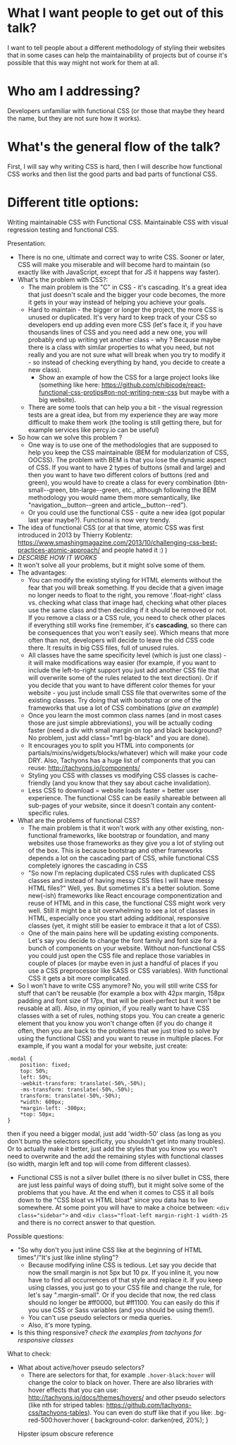 What I want people to get out of this talk?
===========================================

I want to tell people about a different methodology of styling their websites that in some cases can help the maintainability of projects but of course it's possible that this way might not work for them at all.

Who am I addressing?
====================

Developers unfamiliar with functional CSS (or those that maybe they heard the name, but they are not sure how it works).

What's the general flow of the talk?
====================================

First, I will say why writing CSS is hard, then I will describe how functional CSS works and then list the good parts and bad parts of functional CSS.


Different title options:
========================
Writing maintainable CSS with Functional CSS.
Maintainable CSS with visual regression testing and functional CSS.


Presentation:
* There is no one, ultimate and correct way to write CSS. Sooner or later, CSS will make you miserable and will become hard to maintain (so exactly like with JavaScript, except that for JS it happens way faster).
* What's the problem with CSS?:
    - The main problem is the "C" in CSS - it's cascading. It's a great idea that just doesn't scale and the bigger your code becomes, the more it gets in your way instead of helping you achieve your goals.
    - Hard to maintain - the bigger or longer the project, the more CSS is unused or duplicated. It's very hard to keep track of your CSS so developers end up adding even more CSS (let's face it, if you have thousands lines of CSS and you need add a new one, you will probably end up writing yet another class - why ? Because maybe there is a class with similar properties to what you need, but not really and you are not sure what will break when you try to modify it - so instead of checking everything by hand, you decide to create a new class).
        + Show an example of how the CSS for a large project looks like (something like here: https://github.com/chibicode/react-functional-css-protips#on-not-writing-new-css but maybe with a big website).
    - There are some tools that can help you a bit - the visual regression tests are a great idea, but from my experience they are way more difficult to make them work (the tooling is still getting there, but for example services like percy.io can be useful)
* So how can we solve this problem ?
    - One way is to use one of the methodologies that are supposed to help you keep the CSS maintainable (BEM for modularization of CSS, OOCSS). The problem with BEM is that you lose the dynamic aspect of CSS. If you want to have 2 types of buttons (small and large) and then you want to have two different colors of buttons (red and green), you would have to create a class for every combination (btn-small--green, btn-large--green, etc., although following the BEM methodology you would name them more semantically, like "navigation__button--green and article__button--red").
    - Or you could use the functional CSS - quite a new idea (got popular last year maybe?). Functional is now very trendy.
* The idea of functional CSS (or at that time, atomic CSS was first introduced in 2013 by Thierry Koblentz: https://www.smashingmagazine.com/2013/10/challenging-css-best-practices-atomic-approach/ and people hated it :) )
* *DESCRIBE HOW IT WORKS*
* It won't solve all your problems, but it might solve some of them.
* The advantages:
    - You can modify the existing styling for HTML elements without the fear that you will break something. If you decide that a given image no longer needs to float to the right, you remove '.float-right' class vs. checking what class that image had, checking what other places use the same class and then deciding if it should be removed or not. If you remove a class or a CSS rule, you need to check other places if everything still works fine (remember, it's **cascading**, so there can be consequences that you won't easily see). Which means that more often than not, developers will decide to leave the old CSS code there. It results in big CSS files, full of unused rules.
    - All classes have the same specificity level (which is just one class) - it will make modifications way easier (for example, if you want to include the left-to-right support you just add another CSS file that will overwrite some of the rules related to the text direction). Or if you decide that you want to have different color themes for your website - you just include small CSS file that overwrites some of the existing classes. Try doing that with bootstrap or one of the frameworks that use a lot of CSS combinations (*give an example*)
    - Once you learn the most common class names (and in most cases those are just simple abbreviations), you will be actually coding faster (need a div with small margin on top and black background? No problem, just add class="mt1 bg-black" and you are done).
    - It encourages you to split you HTML into components (or partials/mixins/widgets/blocks/whatever) which will make your code DRY. Also, Tachyons has a huge list of components that you can reuse: http://tachyons.io/components/
    - Styling you CSS with classes vs modifying CSS classes is cache-friendly (and you know that they say about cache invalidation).
    - Less CSS to download = website loads faster = better user experience. The functional CSS can be easily shareable between all sub-pages of your website, since it doesn't contain any content-specific rules.
* What are the problems of functional CSS?
    - The main problem is that it won't work with any other existing, non-functional frameworks, like bootstrap or foundation, and many websites use those frameworks as they give you a lot of styling out of the box. This is because bootstrap and other frameworks depends a lot on the cascading part of CSS, while functional CSS completely ignores the cascading in CSS
    - "So now I'm replacing duplicated CSS rules with duplicated CSS classes and instead of having messy CSS files I will have messy HTML files?" Well, yes. But sometimes it's a better solution. Some new(-ish) frameworks like React encourage componentization and reuse of HTML and in this case, the functional CSS might work very well. Still it might be a bit overwhelming to see a lot of classes in HTML, especially once you start adding additional, responsive classes (yet, it might still be easier to embrace it that a lot of CSS).
    - One of the main pains here will be updating existing components. Let's say you decide to change the font family and font size for a bunch of components on your website. Without non-functional CSS you could just open the CSS file and replace those variables in couple of places (or maybe even in just a handful of places if you use a CSS preprocessor like SASS or CSS variables). With functional CSS it gets a bit more complicated.
* So I won't have to write CSS anymore? No, you will still write CSS for stuff that can't be reusable (for example a box with 42px margin, 158px padding and font size of 17px, that will be pixel-perfect but it won't be reusable at all). Also, in my opinion, if you really want to have CSS classes with a set of rules, nothing stops you. You can create a generic element that you know you won't change often (if you do change it often, then you are back to the problems that we just tried to solve by using the functional CSS) and you want to reuse in multiple places. For example, if you want a modal for your website, just create:
```
.modal {
    position: fixed;
    top: 50%;
    left: 50%;
    -webkit-transform: translate(-50%,-50%);
    -ms-transform: translate(-50%,-50%);
    transform: translate(-50%,-50%);
    *width: 600px;
    *margin-left: -300px;
    *top: 50px;
}
```
then if you need a bigger modal, just add 'width-50' class (as long as you don't bump the selectors specificity, you shouldn't get into many troubles). Or to actually make it better, just add the styles that you know you won't need to overwrite and the add the remaining styles with functional classes (so width, margin left and top will come from different classes).
* Functional CSS is not a silver bullet (there is no silver bullet in CSS, there are just less painful ways of doing stuff), but it might solve some of the problems that you have. At the end when it comes to CSS it all boils down to the "CSS bloat vs HTML bloat" since you data has to live somewhere. At some point you will have to make a choice between:
`<div class="sidebar">` and `<div class="float-left margin-right-1 width-25` and there is no correct answer to that question.

Possible questions:
* "So why don't you just inline CSS like at the beginning of HTML times"/"It's just like inline styling"?
    - Because modifying inline CSS is tedious. Let say you decide that now the small margin is not 5px but 10 px. If you inline it, you now have to find all occurrences of that style and replace it. If you keep using classes, you just go to your CSS file and change the rule, for let's say ".margin-small". Or if you decide that now, the red class should no longer be #ff0000, but #ff1100. You can easily do this if you use CSS or Sass variables (and you should be using them!).
    - You can't use pseudo selectors or media queries.
    - Also, it's more typing.
* Is this thing responsive? *check the examples from tachyons for responsive classes*

What to check:
* What about active/hover pseudo selectors?
    - There are selectors for that, for example `.hover-black:hover` will change the color to black on hover. There are also libraries with hover effects that you can use: http://tachyons.io/docs/themes/hovers/ and other pseudo selectors (like nth for striped tables: https://github.com/tachyons-css/tachyons-tables). You can even do stuff like that if you like:
    .bg-red-500\:hover:hover {
     background-color: darken(red, 20%);
    }
    <p class=”bg-red-400 bg-red-500:hover”>
      Hipster ipsum obscure reference
    </p>
